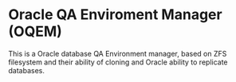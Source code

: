 # Oracle QA Enviroment Manager (OQEM)

This is a Oracle database QA Environment manager, based on ZFS filesystem and their ability of cloning and Oracle ability to replicate databases.
